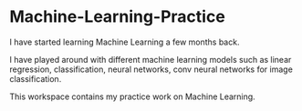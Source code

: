 # Machine-Learning-Practice

I have started learning Machine Learning a few months back. 

I have played around with different machine learning models such as linear regression, classification, neural networks, conv neural networks for image classification. 

This workspace contains my practice work on Machine Learning.


